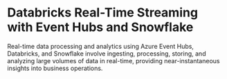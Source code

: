 # Databricks Real-Time Streaming with Event Hubs and Snowflake
Real-time data processing and analytics using Azure Event Hubs, Databricks, and Snowflake involve ingesting, processing, storing, and analyzing large volumes of data in real-time, providing near-instantaneous insights into business operations.
